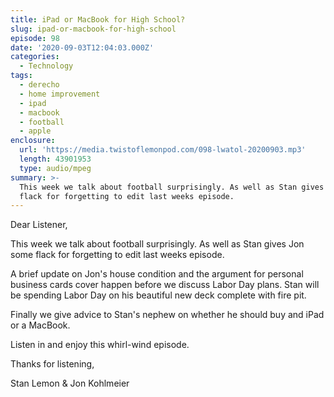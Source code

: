 ```yaml
---
title: iPad or MacBook for High School?
slug: ipad-or-macbook-for-high-school
episode: 98
date: '2020-09-03T12:04:03.000Z'
categories:
  - Technology
tags:
  - derecho
  - home improvement
  - ipad
  - macbook
  - football
  - apple
enclosure:
  url: 'https://media.twistoflemonpod.com/098-lwatol-20200903.mp3'
  length: 43901953
  type: audio/mpeg
summary: >-
  This week we talk about football surprisingly. As well as Stan gives Jon some
  flack for forgetting to edit last weeks episode.
---
```


Dear Listener,

This week we talk about football surprisingly. As well as Stan gives Jon some flack for forgetting to edit last weeks episode.

A brief update on Jon's house condition and the argument for personal business cards cover happen before we discuss Labor Day plans. Stan will be spending Labor Day on his beautiful new deck complete with fire pit.

Finally we give advice to Stan's nephew on whether he should buy and iPad or a MacBook.

Listen in and enjoy this whirl-wind episode.

Thanks for listening,

Stan Lemon & Jon Kohlmeier
